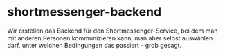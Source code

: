 # shortmessenger-backend

Wir erstellen das Backend für den Shortmessenger-Service, bei dem man mit anderen Personen kommunizieren kann, man aber selbst auswählen darf, unter welchen Bedingungen das passiert - grob gesagt.
